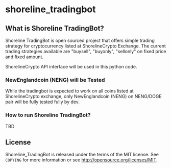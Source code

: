 # shoreline_tradingbot


## What is Shoreline TradingBot?

Shoreline TradingBot is open sourced project that offers simple trading strategy for cryptocurrency listed at
ShorelineCrypto Exchange.  The current trading strategies available are "buysell", "buyonly", "sellonly" on fixed price and fixed
amount. 

ShorelineCrypto API interface will be used in this python code. 

### NewEnglandcoin (NENG) will be Tested

While the tradingbot is expected to work on all coins listed at ShorelineCrypto exchange, only NewEnglandcoin (NENG) on NENG/DOGE pair will be fully tested
fully by dev. 

### How to run Shoreline TradingBot?

 TBD


## License


Shoreline_TradingBot is released under the terms of the MIT license. See `COPYING` for more
information or see http://opensource.org/licenses/MIT.


